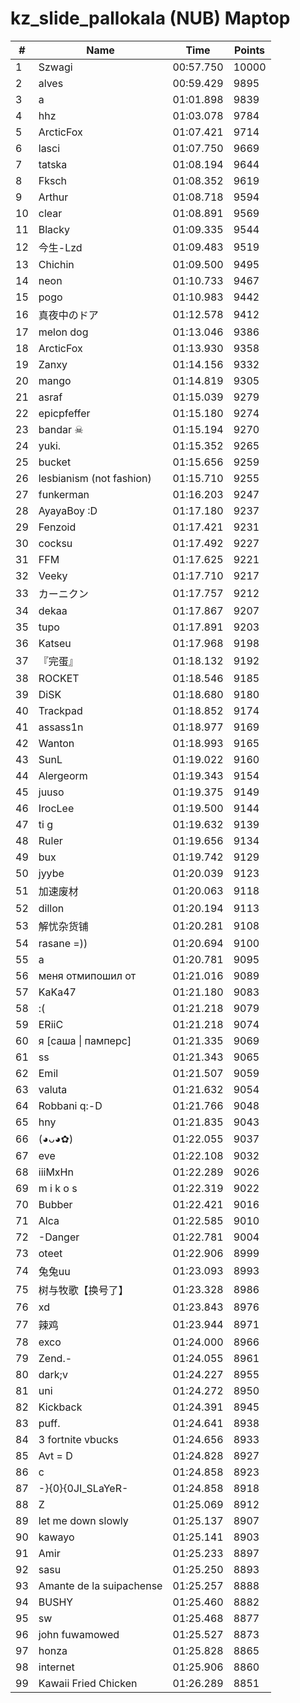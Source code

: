 # kz_slide_pallokala (NUB) Maptop

|  # | Name | Time | Points |
|-------------- | -------------- | -------------- | -------------- | 
| 1 | Szwagi | 00:57.750 | 10000 | 
| 2 | alves | 00:59.429 | 9895 | 
| 3 | a | 01:01.898 | 9839 | 
| 4 | hhz | 01:03.078 | 9784 | 
| 5 | ArcticFox | 01:07.421 | 9714 | 
| 6 | lasci | 01:07.750 | 9669 | 
| 7 | tatska | 01:08.194 | 9644 | 
| 8 | Fksch | 01:08.352 | 9619 | 
| 9 | Arthur | 01:08.718 | 9594 | 
| 10 | clear | 01:08.891 | 9569 | 
| 11 | Blacky | 01:09.335 | 9544 | 
| 12 | 今生-Lzd | 01:09.483 | 9519 | 
| 13 | Chichin | 01:09.500 | 9495 | 
| 14 | neon | 01:10.733 | 9467 | 
| 15 | pogo | 01:10.983 | 9442 | 
| 16 | 真夜中のドア | 01:12.578 | 9412 | 
| 17 | melon dog | 01:13.046 | 9386 | 
| 18 | ArcticFox | 01:13.930 | 9358 | 
| 19 | Zanxy | 01:14.156 | 9332 | 
| 20 | mango | 01:14.819 | 9305 | 
| 21 | asraf | 01:15.039 | 9279 | 
| 22 | epicpfeffer | 01:15.180 | 9274 | 
| 23 | bandar ☠ | 01:15.194 | 9270 | 
| 24 | yuki. | 01:15.352 | 9265 | 
| 25 | bucket | 01:15.656 | 9259 | 
| 26 | lesbianism (not fashion) | 01:15.710 | 9255 | 
| 27 | funkerman | 01:16.203 | 9247 | 
| 28 | AyayaBoy :D | 01:17.180 | 9237 | 
| 29 | Fenzoid | 01:17.421 | 9231 | 
| 30 | cocksu | 01:17.492 | 9227 | 
| 31 | FFM | 01:17.625 | 9221 | 
| 32 | Veeky | 01:17.710 | 9217 | 
| 33 | カーニクン | 01:17.757 | 9212 | 
| 34 | dekaa | 01:17.867 | 9207 | 
| 35 | tupo | 01:17.891 | 9203 | 
| 36 | Katseu | 01:17.968 | 9198 | 
| 37 | 『完蛋』 | 01:18.132 | 9192 | 
| 38 | ROCKET | 01:18.546 | 9185 | 
| 39 | DiSK | 01:18.680 | 9180 | 
| 40 | Trackpad | 01:18.852 | 9174 | 
| 41 | assass1n | 01:18.977 | 9169 | 
| 42 | Wanton | 01:18.993 | 9165 | 
| 43 | SunL | 01:19.022 | 9160 | 
| 44 | Alergeorm | 01:19.343 | 9154 | 
| 45 | juuso | 01:19.375 | 9149 | 
| 46 | IrocLee | 01:19.500 | 9144 | 
| 47 | ti g | 01:19.632 | 9139 | 
| 48 | Ruler | 01:19.656 | 9134 | 
| 49 | bux | 01:19.742 | 9129 | 
| 50 | jyybe | 01:20.039 | 9123 | 
| 51 | 加速废材 | 01:20.063 | 9118 | 
| 52 | dillon | 01:20.194 | 9113 | 
| 53 | 解忧杂货铺 | 01:20.281 | 9108 | 
| 54 | rasane =)) | 01:20.694 | 9100 | 
| 55 | a | 01:20.781 | 9095 | 
| 56 | меня отмипошил от | 01:21.016 | 9089 | 
| 57 | KaKa47 | 01:21.180 | 9083 | 
| 58 | :( | 01:21.218 | 9079 | 
| 59 | ERiiC | 01:21.218 | 9074 | 
| 60 | я [саша \| памперс] | 01:21.335 | 9069 | 
| 61 | ss | 01:21.343 | 9065 | 
| 62 | Emil | 01:21.507 | 9059 | 
| 63 | valuta | 01:21.632 | 9054 | 
| 64 | Robbani q:-D | 01:21.766 | 9048 | 
| 65 | hny | 01:21.835 | 9043 | 
| 66 | (◕ᴗ◕✿) | 01:22.055 | 9037 | 
| 67 | eve | 01:22.108 | 9032 | 
| 68 | iiiMxHn | 01:22.289 | 9026 | 
| 69 | m i k o s | 01:22.319 | 9022 | 
| 70 | Bubber | 01:22.421 | 9016 | 
| 71 | Alca | 01:22.585 | 9010 | 
| 72 | -Danger | 01:22.781 | 9004 | 
| 73 | oteet | 01:22.906 | 8999 | 
| 74 | 兔兔uu | 01:23.093 | 8993 | 
| 75 | 树与牧歌【换号了】 | 01:23.328 | 8986 | 
| 76 | xd | 01:23.843 | 8976 | 
| 77 | 辣鸡 | 01:23.944 | 8971 | 
| 78 | exco | 01:24.000 | 8966 | 
| 79 | Zend.- | 01:24.055 | 8961 | 
| 80 | dark;v | 01:24.227 | 8955 | 
| 81 | uni | 01:24.272 | 8950 | 
| 82 | Kickback | 01:24.391 | 8945 | 
| 83 | puff. | 01:24.641 | 8938 | 
| 84 | 3 fortnite vbucks | 01:24.656 | 8933 | 
| 85 | Avt = D | 01:24.828 | 8927 | 
| 86 | c | 01:24.858 | 8923 | 
| 87 | -}{0}{0JI_SLaYeR- | 01:24.858 | 8918 | 
| 88 | Z | 01:25.069 | 8912 | 
| 89 | let me down slowly | 01:25.137 | 8907 | 
| 90 | kawayo | 01:25.141 | 8903 | 
| 91 | Amir | 01:25.233 | 8897 | 
| 92 | sasu | 01:25.250 | 8893 | 
| 93 | Amante de la suipachense | 01:25.257 | 8888 | 
| 94 | BUSHY | 01:25.460 | 8882 | 
| 95 | sw | 01:25.468 | 8877 | 
| 96 | john fuwamowed | 01:25.527 | 8873 | 
| 97 | honza | 01:25.828 | 8865 | 
| 98 | internet | 01:25.906 | 8860 | 
| 99 | Kawaii Fried Chicken | 01:26.289 | 8851 | 

